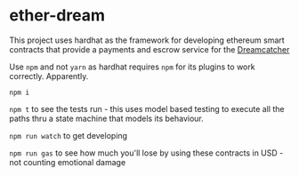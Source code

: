 # ether-dream

This project uses hardhat as the framework for developing ethereum smart contracts that provide a payments and escrow service for the [Dreamcatcher](https://dreamcatcher.land)

Use `npm` and not `yarn` as hardhat requires `npm` for its plugins to work correctly.  Apparently.

`npm i`

`npm t` to see the tests run - this uses model based testing to execute all the paths thru a state machine that models its behaviour.

`npm run watch` to get developing

`npm run gas` to see how much you'll lose by using these contracts in USD - not counting emotional damage


